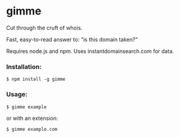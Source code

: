 # gimme

Cut through the cruft of whois. 

Fast, easy-to-read answer to: "is this domain taken?"

Requires node.js and npm. Uses instantdomainsearch.com for data.

### Installation:

	$ npm install -g gimme

### Usage:

	$ gimme example

or with an extension:

	$ gimme example.com
